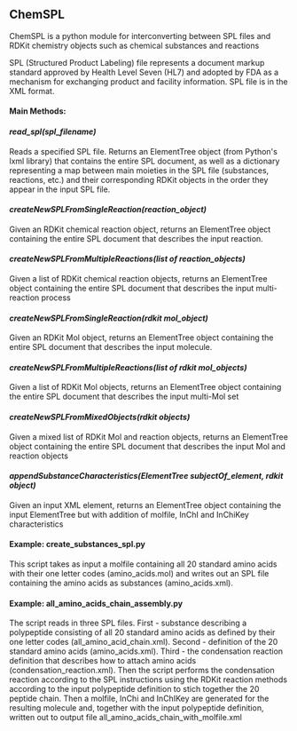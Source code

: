 ## ChemSPL

  

ChemSPL is a python module for interconverting between SPL files and RDKit chemistry objects such as chemical substances and reactions

SPL (Structured Product Labeling) file represents a document markup standard approved by Health Level Seven (HL7) and adopted by FDA as a mechanism for exchanging product and facility information.
SPL file is in the XML format.

#### Main Methods:
#### _read_spl(spl_filename)_ 
Reads a specified SPL file.
Returns an ElementTree object (from Python's lxml library) that contains the entire SPL document, as well as a dictionary representing a map between main moieties in the SPL file (substances, reactions, etc.) and their corresponding RDKit objects in the order they appear in the input SPL file.

#### _createNewSPLFromSingleReaction(reaction_object)_ 
Given an RDKit chemical reaction object, returns an ElementTree object containing the entire SPL document that describes the input reaction.

#### _createNewSPLFromMultipleReactions(list of reaction_objects)_ 
Given a list of RDKit chemical reaction objects, returns an ElementTree object containing the entire SPL document that describes the input multi-reaction process

#### _createNewSPLFromSingleReaction(rdkit mol_object)_ 
Given an RDKit Mol object, returns an ElementTree object containing the entire SPL document that describes the input molecule.

#### _createNewSPLFromMultipleReactions(list of rdkit mol_objects)_ 
Given a list of RDKit Mol objects, returns an ElementTree object containing the entire SPL document that describes the input multi-Mol set

#### _createNewSPLFromMixedObjects(rdkit objects)_ 
Given a mixed list of RDKit Mol and reaction objects, returns an ElementTree object containing the entire SPL document that describes the input Mol and reaction objects

#### _appendSubstanceCharacteristics(ElementTree subjectOf_element, rdkit object)_ 
Given an input XML element, returns an ElementTree object containing the input ElementTree but with addition of molfile, InChI and InChiKey characteristics

#### Example: create_substances_spl.py
This script takes as input a molfile containing all 20 standard amino acids with their one letter codes (amino_acids.mol) and writes out an SPL file containing the amino acids as substances (amino_acids.xml).

#### Example: all_amino_acids_chain_assembly.py
The script reads in three SPL files. First - substance describing a polypeptide consisting of all 20 standard amino acids as defined by their one letter codes (all_amino_acid_chain.xml). Second - definition of the 20 standard amino acids (amino_acids.xml). Third - the condensation reaction definition that describes how to attach amino acids (condensation_reaction.xml). Then the script performs the condensation reaction according to the SPL instructions using the RDKit reaction methods according to the input polypeptide definition to stich together the 20 peptide chain. Then a molfile, InChi and InChIKey are generated for the resulting molecule and, together with the input polypeptide definition, written out to output file all_amino_acids_chain_with_molfile.xml
